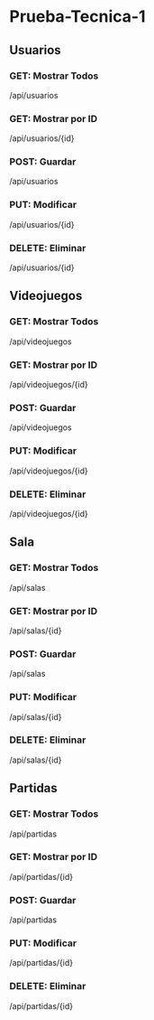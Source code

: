 # Prueba-Tecnica-1

## Usuarios
### GET: Mostrar Todos
/api/usuarios

### GET: Mostrar por ID
/api/usuarios/{id}

### POST: Guardar
/api/usuarios

### PUT: Modificar
/api/usuarios/{id}

### DELETE: Eliminar
/api/usuarios/{id}

## Videojuegos
### GET: Mostrar Todos
/api/videojuegos

### GET: Mostrar por ID
/api/videojuegos/{id}

### POST: Guardar
/api/videojuegos

### PUT: Modificar
/api/videojuegos/{id}

### DELETE: Eliminar
/api/videojuegos/{id}

## Sala
### GET: Mostrar Todos
/api/salas

### GET: Mostrar por ID
/api/salas/{id}

### POST: Guardar
/api/salas

### PUT: Modificar
/api/salas/{id}

### DELETE: Eliminar
/api/salas/{id}

## Partidas
### GET: Mostrar Todos
/api/partidas

### GET: Mostrar por ID
/api/partidas/{id}

### POST: Guardar
/api/partidas

### PUT: Modificar
/api/partidas/{id}

### DELETE: Eliminar
/api/partidas/{id}
